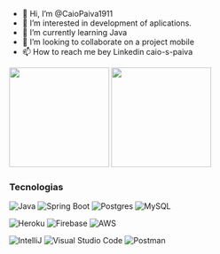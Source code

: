 - 👋 Hi, I’m @CaioPaiva1911
- 👀 I’m interested in development of aplications.  
- 🌱 I’m currently learning Java
- 💞️ I’m looking to collaborate on a project mobile
- 📫 How to reach me bey Linkedin caio-s-paiva

<div align="">
  <a href="https://github.com/rhenandias"></a>
  <img height="180em" src="https://github-readme-stats.vercel.app/api?username=caiopaiva1911&show_icons=true&theme=radical&count_private=true" />
  <img height="180em" src="https://github-readme-stats.vercel.app/api/top-langs/?username=caiopaiva1911&langs_count=10&layout=compact&theme=radical" />
</div>

### Tecnologias 
![Java](https://img.shields.io/badge/java-%23316192.svg?style=for-the-badge&logo=java&logoColor=orange)
![Spring Boot](https://img.shields.io/badge/spring-boot%23316192.svg?style=for-the-badge&logo=spring-boot&logoColor=green)
![Postgres](https://img.shields.io/badge/postgres-%23316192.svg?style=for-the-badge&logo=postgresql&logoColor=white)
![MySQL](https://img.shields.io/badge/mysql-%2300f.svg?style=for-the-badge&logo=mysql&logoColor=white)

![Heroku](https://img.shields.io/badge/heroku-%23430098.svg?style=for-the-badge&logo=heroku&logoColor=white) 
![Firebase](https://img.shields.io/badge/firebase-%23039BE5.svg?style=for-the-badge&logo=firebase)
![AWS](https://img.shields.io/badge/AWS-%23FF9900.svg?style=for-the-badge&logo=amazon-aws&logoColor=white) 

![IntelliJ](https://img.shields.io/badge/intellij-FF6C37?style=for-the-badge&logo=intellij&logoColor=purple)
![Visual Studio Code](https://img.shields.io/badge/Visual%20Studio%20Code-0078d7.svg?style=for-the-badge&logo=visual-studio-code&logoColor=white)
![Postman](https://img.shields.io/badge/Postman-FF6C37?style=for-the-badge&logo=postman&logoColor=white)

<!---
CaioPaiva1911/CaioPaiva1911 is a ✨ special ✨ repository because its `README.md` (this file) appears on your GitHub profile.
You can click the Preview link to take a look at your changes.
--->
